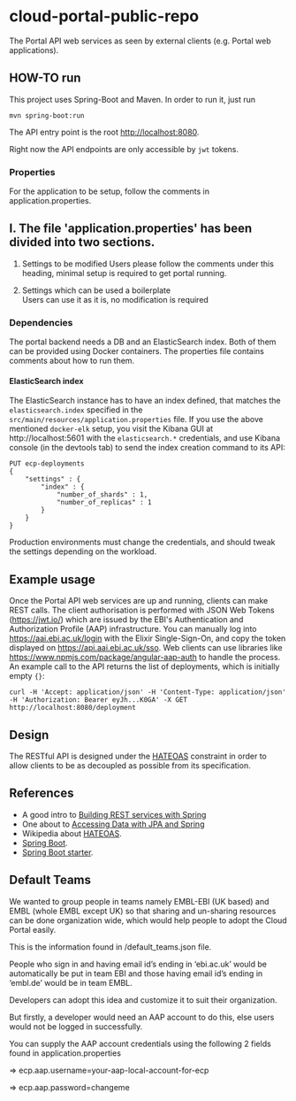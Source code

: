 # cloud-portal-public-repo

The Portal API web services as seen by external clients (e.g. Portal web applications).  

## HOW-TO run  

This project uses Spring-Boot and Maven. In order to run it, just run  

    mvn spring-boot:run  

 The API entry point is the root [http://localhost:8080](http://localhost:8080).  

Right now the API endpoints are only accessible by `jwt` tokens.  

### Properties  

For the application to be setup, follow the comments in application.properties.

I. The file 'application.properties' has been divided into two sections. 
-----------------------------------------------------------------------

1. Settings to be modified 
   Users please follow the comments under this heading, minimal setup is required to get portal running.
   
2. Settings which can be used a boilerplate 	
   Users can use it as it is, no modification is required

### Dependencies  

The portal backend needs a DB and an ElasticSearch index. Both of them can be provided using Docker containers. The properties file contains comments about how to run them.  

#### ElasticSearch index

The ElasticSearch instance has to have an index defined, that matches the `elasticsearch.index` 
specified in the `src/main/resources/application.properties` file. If you use the above mentioned `docker-elk` setup,
you visit the Kibana GUI at http://localhost:5601 with the `elasticsearch.*` credentials, 
and use Kibana console (in the devtools tab) to send the index creation command to its API:  

```
PUT ecp-deployments
{
    "settings" : {
        "index" : {
            "number_of_shards" : 1, 
            "number_of_replicas" : 1 
        }
    }
}
```
Production environments must change the credentials, and should tweak the settings depending on the workload.

## Example usage

Once the Portal API web services are up and running, clients can make REST calls. The client authorisation 
is performed with JSON Web Tokens (https://jwt.io/) which are issued by the EBI's Authentication and Authorization Profile (AAP) infrastructure. You can manually log into https://aai.ebi.ac.uk/login with the Elixir Single-Sign-On,
and copy the token displayed on https://api.aai.ebi.ac.uk/sso. Web clients can use libraries like https://www.npmjs.com/package/angular-aap-auth to handle the process. An example call to the API returns the list of deployments, 
which is initially empty `{}`:
```
curl -H 'Accept: application/json' -H 'Content-Type: application/json' -H 'Authorization: Bearer eyJh...K0GA' -X GET http://localhost:8080/deployment
```

## Design  

The RESTful API is designed under the [HATEOAS](https://en.wikipedia.org/wiki/HATEOAS) constraint in order to allow clients to be as decoupled as possible from its specification.

## References  

- A good intro to [Building REST services with Spring](http://spring.io/guides/tutorials/bookmarks/)  
- One about to [Accessing Data with JPA and Spring](http://spring.io/guides/gs/accessing-data-jpa/)  
- Wikipedia about [HATEOAS](https://en.wikipedia.org/wiki/HATEOAS).    
- [Spring Boot](http://projects.spring.io/spring-boot/).  
- [Spring Boot starter](http://start.spring.io/).  


## Default Teams

We wanted to group people in teams namely EMBL-EBI (UK based) and EMBL (whole EMBL except UK) so that sharing and un-sharing resources can be done organization wide, which would help people to adopt the Cloud Portal easily.

This is the information found in /default_teams.json file.

People who sign in and having email id’s ending in ‘ebi.ac.uk’ would be automatically be put in team EBI and those having email id’s ending in ‘embl.de’ would be in team EMBL.

Developers can adopt this idea and customize it to suit their organization.

But firstly, a developer would need an AAP account to do this, else users would not be logged in successfully.

You can supply the AAP account credentials using the following 2 fields found in application.properties

=> ecp.aap.username=your-aap-local-account-for-ecp

=> ecp.aap.password=changeme







